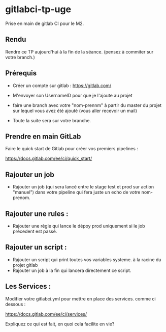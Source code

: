 # gitlabci-tp-uge
Prise en main de gitlab CI pour le M2.

## Rendu 

Rendre ce TP aujourd'hui à la fin de la séance. (pensez à commiter sur votre branch.)


## Prérequis

- Créer un compte sur gitlab : https://gitlab.com/

- M'envoyer son UsernameID pour que je l'ajoute au projet

- faire une branch avec votre "nom-prennm" à partir du master du projet sur lequel vous avez été ajouté (vous aller recevoir un mail)

- Toute la suite sera sur votre branche.

## Prendre en main GitLab

Faire le quick start de Gitlab pour créer vos premiers pipelines :

https://docs.gitlab.com/ee/ci/quick_start/

## Rajouter un job 

- Rajouter un job (qui sera lancé entre le stage test et prod sur action "manuel") dans votre pipeline qui fera juste un echo de votre nom-prenom.

## Rajouter une rules :

- Rajouter une règle qui lance le dépoy prod uniquement si le job précedent est passé.

## Rajouter un script :

- Rajouter un script qui print toutes vos variables systeme. à la racine du projet gitlab 
- Rajouter un job à la fin qui lancera directement ce script.

## Les Services :

Modifier votre gitlabci.yml pour mettre en place des services. comme ci dessous :

https://docs.gitlab.com/ee/ci/services/

Expliquez ce qui est fait, en quoi cela facilite en vie?


